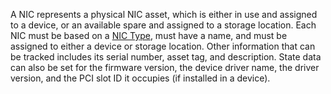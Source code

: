 A NIC represents a physical NIC asset, which is either in use and assigned to a device, or an available spare and assigned to a storage location.
Each NIC must be based on a [NIC Type](nictype.md), must have a name, and must be assigned to either a device or storage location.
Other information that can be tracked includes its serial number, asset tag, and description.
State data can also be set for the firmware version, the device driver name, the driver version, and the PCI slot ID it occupies (if installed in a device).
